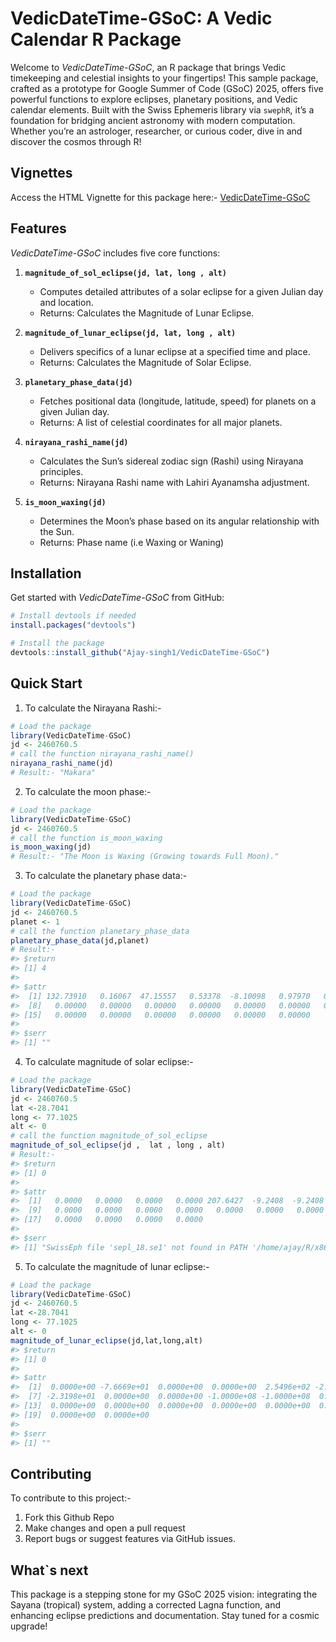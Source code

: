 # VedicDateTime-GSoC: A Vedic Calendar R Package

Welcome to *VedicDateTime-GSoC*, an R package that brings Vedic timekeeping and celestial insights to your fingertips! This sample package, crafted as a prototype for Google Summer of Code (GSoC) 2025, offers five powerful functions to explore eclipses, planetary positions, and Vedic calendar elements. Built with the Swiss Ephemeris library via `swephR`, it’s a foundation for bridging ancient astronomy with modern computation. Whether you’re an astrologer, researcher, or curious coder, dive in and discover the cosmos through R!

## Vignettes
Access the HTML Vignette for this package here:-
<a href="https://ajay-singh1.github.io/VedicDateTime-GSoC">VedicDateTime-GSoC</a>

## Features
*VedicDateTime-GSoC* includes five core functions:

1. **`magnitude_of_sol_eclipse(jd, lat, long , alt)`**  
   - Computes detailed attributes of a solar eclipse for a given Julian day and location.  
   - Returns: Calculates the Magnitude of Lunar Eclipse.

2. **`magnitude_of_lunar_eclipse(jd, lat, long , alt)`**  
   - Delivers specifics of a lunar eclipse at a specified time and place.  
   - Returns: Calculates the Magnitude of Solar Eclipse.
   
3. **`planetary_phase_data(jd)`**  
   - Fetches positional data (longitude, latitude, speed) for planets on a given Julian day.  
   - Returns: A list of celestial coordinates for all major planets.  

4. **`nirayana_rashi_name(jd)`**  
   - Calculates the Sun’s sidereal zodiac sign (Rashi) using Nirayana principles.  
   - Returns: Nirayana Rashi name with Lahiri Ayanamsha adjustment.  

5. **`is_moon_waxing(jd)`**  
   - Determines the Moon’s phase based on its angular relationship with the Sun.  
   - Returns: Phase name (i.e Waxing or Waning)

## Installation
Get started with *VedicDateTime-GSoC* from GitHub:

```R
# Install devtools if needed
install.packages("devtools")

# Install the package
devtools::install_github("Ajay-singh1/VedicDateTime-GSoC")
```
## Quick Start

1. To calculate the Nirayana Rashi:-
```R
# Load the package
library(VedicDateTime-GSoC)
jd <- 2460760.5
# call the function nirayana_rashi_name()
nirayana_rashi_name(jd)
# Result:- "Makara"
```
2. To calculate the moon phase:-
```R
# Load the package
library(VedicDateTime-GSoC)
jd <- 2460760.5
# call the function is_moon_waxing
is_moon_waxing(jd)
# Result:- "The Moon is Waxing (Growing towards Full Moon)."
```
3. To calculate the planetary phase data:-
```R
# Load the package
library(VedicDateTime-GSoC)
jd <- 2460760.5
planet <- 1
# call the function planetary_phase_data
planetary_phase_data(jd,planet)
# Result:-
#> $return
#> [1] 4
#> 
#> $attr
#>  [1] 132.73910   0.16067  47.15557   0.53378  -8.10098   0.97970   0.00000
#>  [8]   0.00000   0.00000   0.00000   0.00000   0.00000   0.00000   0.00000
#> [15]   0.00000   0.00000   0.00000   0.00000   0.00000   0.00000
#> 
#> $serr
#> [1] ""
```
4. To calculate magnitude of solar eclipse:-
```R
# Load the package
library(VedicDateTime-GSoC)
jd <- 2460760.5
lat <-28.7041
long <- 77.1025 
alt <- 0
# call the function magnitude_of_sol_eclipse
magnitude_of_sol_eclipse(jd ,  lat , long , alt)
# Result:-
#> $return
#> [1] 0
#> 
#> $attr
#>  [1]   0.0000   0.0000   0.0000   0.0000 207.6427  -9.2408  -9.2408  47.2886
#>  [9]   0.0000   0.0000   0.0000   0.0000   0.0000   0.0000   0.0000   0.0000
#> [17]   0.0000   0.0000   0.0000   0.0000
#> 
#> $serr
#> [1] "SwissEph file 'sepl_18.se1' not found in PATH '/home/ajay/R/x86_64-pc-linux-gnu-library/4.4/swephR/ephemeris/' \nusing Moshier eph.; "
```
5. To calculate the magnitude of lunar eclipse:-
```R
# Load the package
library(VedicDateTime-GSoC)
jd <- 2460760.5
lat <-28.7041
long <- 77.1025
alt <- 0
magnitude_of_lunar_eclipse(jd,lat,long,alt)
#> $return
#> [1] 0
#> 
#> $attr
#>  [1]  0.0000e+00 -7.6669e+01  0.0000e+00  0.0000e+00  2.5496e+02 -2.3198e+01
#>  [7] -2.3198e+01  0.0000e+00  0.0000e+00 -1.0000e+08 -1.0000e+08  0.0000e+00
#> [13]  0.0000e+00  0.0000e+00  0.0000e+00  0.0000e+00  0.0000e+00  0.0000e+00
#> [19]  0.0000e+00  0.0000e+00
#> 
#> $serr
#> [1] ""
```
## Contributing

To contribute to this project:-
1. Fork this Github Repo
2. Make changes and open a pull request
3. Report bugs or suggest features via GitHub issues.

## What`s next
This package is a stepping stone for my GSoC 2025 vision: integrating the Sayana (tropical) system, adding a corrected Lagna function, and enhancing eclipse predictions and documentation. Stay tuned for a cosmic upgrade!
